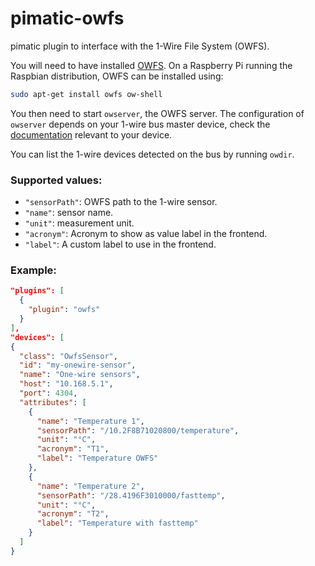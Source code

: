 pimatic-owfs
===============

pimatic plugin to interface with the 1-Wire File System (OWFS).

You will need to have installed [OWFS](owfs.org). On a Raspberry Pi running the Raspbian distribution, OWFS can be installed using:
```bash
sudo apt-get install owfs ow-shell
```

You then need to start `owserver`, the OWFS server. The configuration of `owserver` depends on your 1-wire bus master device, check the [documentation](http://owfs.org/index.php?page=owserver) relevant to your device. 

You can list the 1-wire devices detected on the bus by running `owdir`.  


### Supported values:

* `"sensorPath"`: OWFS path to the 1-wire sensor.
* `"name"`: sensor name.
* `"unit"`: measurement unit.
* `"acronym"`: Acronym to show as value label in the frontend.
* `"label"`: A custom label to use in the frontend.

### Example:

```json
"plugins": [
  { 
    "plugin": "owfs"
  }
],
"devices": [
{
  "class": "OwfsSensor",
  "id": "my-onewire-sensor",
  "name": "One-wire sensors",
  "host": "10.168.5.1",
  "port": 4304,
  "attributes": [
    {
      "name": "Temperature 1",
      "sensorPath": "/10.2F8B71020800/temperature",
      "unit": "°C",
      "acronym": "T1",
      "label": "Temperature OWFS"
    },
    {
      "name": "Temperature 2",
      "sensorPath": "/28.4196F3010000/fasttemp",
      "unit": "°C",
      "acronym": "T2",
      "label": "Temperature with fasttemp"
    }
  ]
}
```
